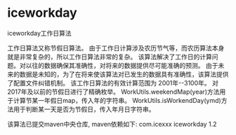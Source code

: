# iceworkday
iceworkday工作日算法

工作日算法又称节假日算法。
由于工作日计算涉及农历节气等，而农历算法本身就是非常复杂的，所以工作日算法非常的复杂。
该算法解决了工作日的计算问题。对以往的数据确保其准确性，对将来的数据提供尽可能准确的预测。
由于未来的数据是未知的，为了在将来使该算法对已发生的数据具有准确性，该算法提供了配置文件纠错机制。
该工作日算法的有效计算范围为 2001年--3100年。
对2017年及以前的节假日进行了精确枚举。
WorkUtils.weekendMap(year)方法用于计算节某一年假日map，传入年的字符串。
WorkUtils.isWorkendDay(ymd)方法用于判断某一天是否为节假日，传入年月日字符串。

该算法已提交maven中央仓库,
maven依赖如下:
<dependency>
    <groupId>com.icexxx</groupId>
    <artifactId>iceworkday</artifactId>
    <version>1.2</version>
</dependency>
